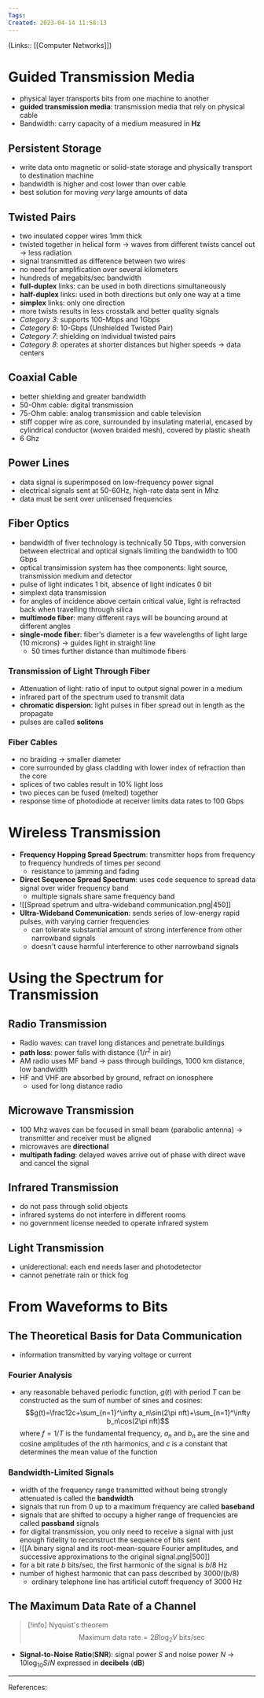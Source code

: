 ```yaml
---
Tags: 
Created: 2023-04-14 11:58:13
---
```

(Links:: [[Computer Networks]])
# Guided Transmission Media
- physical layer transports bits from one machine to another
- **guided transmission media**: transmission media that rely on physical cable
- Bandwidth: carry capacity of a medium measured in **Hz**
## Persistent Storage
- write data onto magnetic or solid-state storage and physically transport to destination machine
- bandwidth is higher and cost lower than over cable
- best solution for moving *very* large amounts of data
## Twisted Pairs
- two insulated copper wires 1mm thick
- twisted together in helical form -> waves from different twists cancel out -> less radiation
- signal transmitted as difference between two wires
- no need for amplification over several kilometers
- hundreds of megabits/sec bandwidth
- **full-duplex** links: can be used in both directions simultaneously
- **half-duplex** links: used in both directions but only one way at a time
- **simplex** links: only one direction
- more twists results in less crosstalk and better quality signals
- *Category 3*: supports 100-Mbps and 1Gbps
- *Category 6*: 10-Gbps (Unshielded Twisted Pair)
- *Category 7*: shielding on individual twisted pairs
- *Category 8*: operates at shorter distances but higher speeds -> data centers
## Coaxial Cable
- better shielding and greater bandwidth
- 50-Ohm cable: digital transmission
- 75-Ohm cable: analog transmission and cable television
- stiff copper wire as core, surrounded by insulating material, encased by cylindrical conductor (woven braided mesh), covered by plastic sheath
- 6 Ghz
## Power Lines
- data signal is superimposed on low-frequency power signal
- electrical signals sent at 50-60Hz, high-rate data sent in Mhz
- data must be sent over unlicensed frequencies
## Fiber Optics
- bandwidth of fiver technology is technically 50 Tbps, with conversion between electrical and optical signals limiting the bandwidth to 100 Gbps
- optical transimission system has thee components: light source, transmission medium and detector
- pulse of light indicates 1 bit, absence of light indicates 0 bit
- simplext data transmission
- for angles of incidence above certain critical value, light is refracted back when travelling through silica
- **multimode fiber**: many different rays will be bouncing around at different angles
- **single-mode fiber**: fiber's diameter is a few wavelengths of light large (10 microns) -> guides light in straight line
	- 50 times further distance than multimode fibers
### Transmission of Light Through Fiber
- Attenuation of light: ratio of input to output signal power in a medium
- infrared part of the spectrum used to transmit data
- **chromatic dispersion**: light pulses in fiber spread out in length as the propagate
- pulses are called **solitons**
### Fiber Cables
- no braiding -> smaller diameter
- core surrounded by glass cladding with lower index of refraction than the core
- splices of two cables result in 10% light loss
- two pieces can be fused (melted) together
- response time of photodiode at receiver limits data rates to 100 Gbps
# Wireless Transmission
- **Frequency Hopping Spread Spectrum**: transmitter hops from frequency to frequency hundreds of times per second
	- resistance to jamming and fading
- **Direct Sequence Spread Spectrum**: uses code sequence to spread data signal over wider frequency band
	- multiple signals share same frequency band
- ![[Spread spetrum and ultra-wideband communication.png|450]]
- **Ultra-Wideband Communication**: sends series of low-energy rapid pulses, with varying carrier frequencies
	- can tolerate substantial amount of strong interference from other narrowband signals
	- doesn't cause harmful interference to other narrowband signals
# Using the Spectrum for Transmission
## Radio Transmission
- Radio waves: can travel long distances and penetrate buildings
- **path loss**: power falls with distance ($1/r^2$ in air)
- AM radio uses MF band -> pass through buildings, 1000 km distance, low bandwidth
- HF and VHF are absorbed by ground, refract on ionosphere
	- used for long distance radio
## Microwave Transmission
- 100 Mhz waves can be focused in small beam (parabolic antenna) -> transmitter and receiver must be aligned
- microwaves are **directional**
- **multipath fading**: delayed waves arrive out of phase with direct wave and cancel the signal
## Infrared Transmission
- do not pass through solid objects
- infrared systems do not interfere in different rooms
- no government license needed to operate infrared system
## Light Transmission
- uniderectional: each end needs laser and photodetector
- cannot penetrate rain or thick fog
# From Waveforms to Bits
## The Theoretical Basis for Data Communication
- information transmitted by varying voltage or current
### Fourier Analysis
- any reasonable behaved periodic function, $g(t)$ with period $T$ can be constructed as the sum of number of sines and cosines: $$g(t)=\frac12c+\sum_{n=1}^\infty a_n\sin(2\pi nft)+\sum_{n=1}^\infty b_n\cos(2\pi nft)$$ where $f=1/T$ is the fundamental frequency, $a_n$ and $b_n$ are the sine and cosine amplitudes of the $n$th harmonics, and $c$ is a constant that determines the mean value of the function
### Bandwidth-Limited Signals
- width of the frequency range transmitted without being strongly attenuated is called the **bandwidth**
- signals that run from 0 up to a maximum frequency are called **baseband**
- signals that are shifted to occupy a higher range of frequencies are called **passband** signals
- for digital transmission, you only need to receive a signal with just enough fidelity to reconstruct the sequence of bits sent
- ![[A binary signal and its root-mean-square Fourier amplitudes, and successive approximations to the original signal.png|500]]
- for a bit rate $b$ bits/sec, the first harmonic of the signal is $b/8$ Hz
- number of highest harmonic that can pass described by $3000/(b/8)$
	- ordinary telephone line has artificial cutoff frequency of 3000 Hz
## The Maximum Data Rate of a Channel
> [!info] Nyquist's theorem
> $$\text{Maximum data rate} = 2B\log_2 V\text{ bits/sec}$$

- **Signal-to-Noise Ratio**(**SNR**): signal power $S$ and noise power $N$ -> $10\log_{10}S/N$ expressed in **decibels** (**dB**)

---
References:
